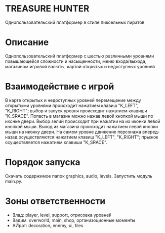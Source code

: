 #   TREASURE HUNTER
Однопользовательский платформер в стиле пиксельных пиратов
#   Описание
Однопользовательский платформер с шестью различными уровнями повышающейся сложности и насыщенности, меню входа/выхода, магазином игровой валюты, картой открытых и недоступных уровней
#   Взаимодействие с игрой
В карте открытых и недоступных уровней перемещение между открытыми уровнями происходит нажатием клавиш "K_LEFT", "K_RIGHT"; выбор и запуск уровня происходит нажатием клавиши "K_SRACE".
Попасть в магазин можно нажав левой кнопкой мыши по иконке двери. Выбор зелий происходит при нажатии на их иконки левой кнопкой мыши. Выход из магазина происходит нажатием левой кнопки мыши на иконку двери. 
На самом уровне движение персонажа вперед-назад осуществляются нажатием клавиш "K_LEFT", "K_RIGHT"; прыжок осуществляется нажатием клавиши "K_SRACE".
#   Порядок запуска
Скачать содержимое папок graphics, audio, levels. Запустить модуль main.py.

# Зоны ответственности
- Влад: player, level, support, отрисовка уровней
- Вадим: overworld, main, shop, организоционные моменты
- АЙрат: decoration, enemy, ui, tiles